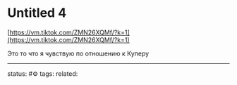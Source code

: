 # Untitled 4
[https://vm.tiktok.com/ZMN26XQMf/?k=1](https://vm.tiktok.com/ZMN26XQMf/?k=1)  
  
Это то что я чувствую по отношению к Куперу


---
status: #⚙️ 
tags: 
related: 
